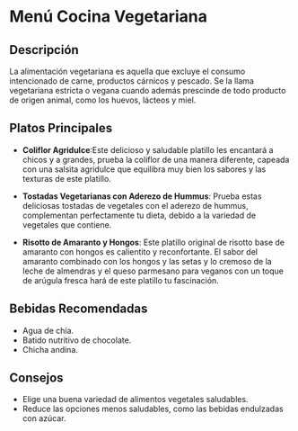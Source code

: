 # Menú Cocina Vegetariana

## Descripción
La alimentación vegetariana es aquella que excluye el consumo intencionado de carne, productos cárnicos y pescado. Se la llama vegetariana estricta o vegana cuando además prescinde de todo producto de origen animal, como los huevos, lácteos y miel.

## Platos Principales
- **Coliflor Agridulce**:Este delicioso y saludable platillo les encantará a chicos y a grandes, prueba la coliflor de una manera diferente, capeada con una salsita agridulce que equilibra muy bien los sabores y las texturas de este platillo.

- **Tostadas Vegetarianas con Aderezo de Hummus**: Prueba estas deliciosas tostadas de vegetales con el aderezo de hummus, complementan perfectamente tu dieta, debido a la variedad de vegetales que contiene.

- **Risotto de Amaranto y Hongos**: Este platillo original de risotto base de amaranto con hongos es calientito y reconfortante. El sabor del amaranto combinado con los hongos y las setas y lo cremoso de la leche de almendras y el queso parmesano para veganos con un toque de arúgula fresca hará de este platillo tu fascinación.

## Bebidas Recomendadas
- Agua de chía.
- Batido nutritivo de chocolate.
- Chicha andina.

## Consejos
- Elige una buena variedad de alimentos vegetales saludables.
- Reduce las opciones menos saludables, como las bebidas endulzadas con azúcar.